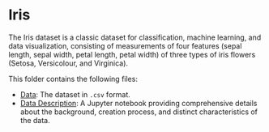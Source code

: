 
# Iris 
The Iris dataset is a classic dataset for classification, machine learning, and data visualization, consisting of measurements of four features (sepal length, sepal width, petal length, petal width) of three types of iris flowers (Setosa, Versicolour, and Virginica).

This folder contains the following files:
- [Data](./iris.csv): The dataset in `.csv` format.
- [Data Description](./iris.ipynb): A Jupyter notebook providing comprehensive details about the background, creation process, and distinct characteristics of the data.




